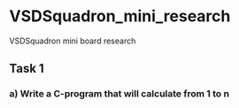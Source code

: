 # VSDSquadron_mini_research
VSDSquadron mini board research 
## Task 1 
### a) Write a C-program that will calculate from 1 to n
